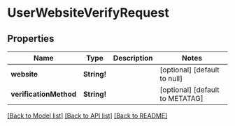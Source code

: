 # UserWebsiteVerifyRequest

## Properties
Name | Type | Description | Notes
------------ | ------------- | ------------- | -------------
**website** | **String!** |  | [optional] [default to null]
**verificationMethod** | **String!** |  | [optional] [default to METATAG]

[[Back to Model list]](../README.md#documentation-for-models) [[Back to API list]](../README.md#documentation-for-api-endpoints) [[Back to README]](../README.md)


